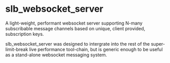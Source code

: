# slb_websocket_server
A light-weight, performant websocket server supporting N-many
subscribable message channels based on unique, client provided, subscription keys.

slb_websocket_server was designed to intergrate into the rest of the
super-limit-break live performance tool-chain, but is generic enough to be
useful as a stand-alone websocket messaging system.

